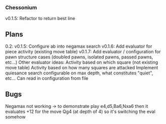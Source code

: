 
### Chessonium

v0.1.5: Refactor to return best line

## Plans

0.2:
v0.1.5: Configure ab into negamax search
v0.1.6: Add evaluator for piece activity (existing move table)
v0.1.7: Add evaluator / configuration for pawn structure cases (doubled pawns, isolated pawns, passed pawns, etc...)
Other evaluator ideas:
  Activity based on which square (not existing move table)
  Activity based on how many squares are attacked
Implement quiesance search configurable on max depth, what constitutes "quiet", etc...
Can read in configuration from file

## Bugs

Negamax not working -> to demonstrate play e4,d5,Ba6,Nxa6 then it evaluates +12 for the move Qg4 (at depth of 4) so it's switching the eval somehow
